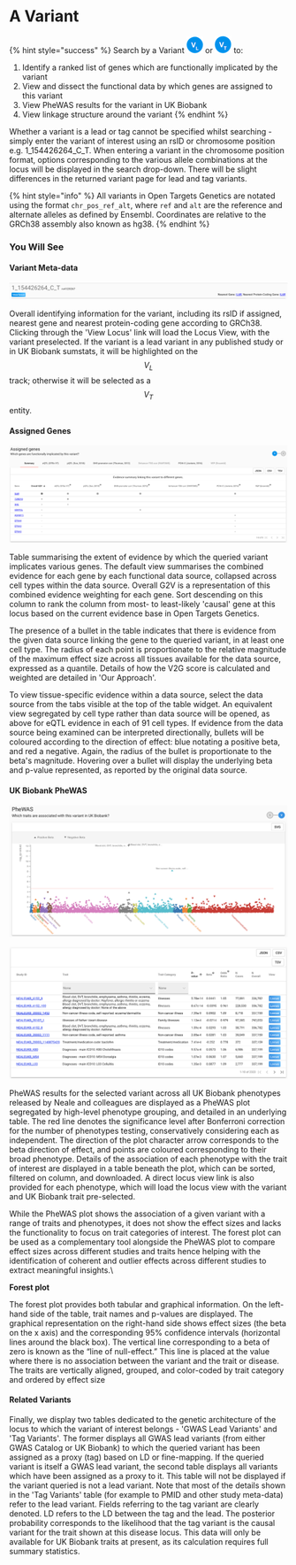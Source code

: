 # A Variant

{% hint style="success" %}
Search by a Variant <img src="../.gitbook/assets/VL_30 (1).png" alt="" data-size="original"> or <img src="../.gitbook/assets/VT_30.png" alt="" data-size="original"> to:

1. Identify a ranked list of genes which are functionally implicated by the variant
2. View and dissect the functional data by which genes are assigned to this variant
3. View PheWAS results for the variant in UK Biobank
4. View linkage structure around the variant
{% endhint %}

Whether a variant is a lead or tag cannot be specified whilst searching - simply enter the variant of interest using an rsID or chromosome position e.g. 1\_154426264\_C\_T.  When entering a variant in the chromosome position format, options corresponding to the various allele combinations  at the locus will be displayed in the search drop-down. There will be slight differences in the returned variant page for lead and tag variants.

{% hint style="info" %}
All variants in Open Targets Genetics are notated using the format `chr_pos_ref_alt`, where `ref` and `alt` are the reference and alternate alleles as defined by Ensembl.  Coordinates are relative to the GRCh38 assembly also known as hg38.
{% endhint %}

### You Will See

#### Variant Meta-data

![](<../.gitbook/assets/Screen Shot 2018-10-08 at 15.24.32.png>)

Overall identifying information for the variant, including its rsID if assigned, nearest gene and nearest protein-coding gene according to GRCh38.  Clicking through the 'View Locus' link will load the Locus View, with the variant preselected.  If the variant is a lead variant in any published study or in UK Biobank sumstats, it will be highlighted on the $$V_L$$ track; otherwise it will be selected as a $$V_T$$entity. &#x20;

#### Assigned Genes

![](<../.gitbook/assets/Screen Shot 2018-10-08 at 15.32.44.png>)

Table summarising the extent of evidence by which the queried variant implicates various genes. The default view summarises the combined evidence for each gene by each functional data source, collapsed across cell types within the data source. Overall G2V is a representation of this combined evidence weighting for each gene. Sort descending on this column to rank the column from most- to least-likely 'causal' gene at this locus based on the current evidence base in Open Targets Genetics. &#x20;

The presence of a bullet in the table indicates that there is evidence from the given data source linking the gene to the queried variant, in at least one cell type. The radius of each point is proportionate to the relative magnitude of the maximum effect size across all tissues available for the data source, expressed as a quantile. Details of how the V2G score is calculated and weighted are detailed in 'Our Approach'.

To view tissue-specific evidence within a data source, select the data source from the tabs visible at the top of the table widget. An equivalent view segregated by cell type rather than data source will be opened, as above for eQTL evidence in each of 91 cell types. If evidence from the data source being examined can be interpreted directionally, bullets will be coloured according to the direction of effect:  blue notating a positive beta, and red a negative. Again, the radius of the bullet is proportionate to the beta's magnitude. Hovering over a bullet will display the underlying beta and p-value represented, as reported by the original data source. &#x20;

#### UK Biobank PheWAS

![](<../.gitbook/assets/Screen Shot 2018-10-17 at 15.19.48.png>)

![](<../.gitbook/assets/Screen Shot 2018-10-17 at 15.20.16.png>)

PheWAS results for the selected variant across all UK Biobank phenotypes released by Neale and colleagues are displayed as a PheWAS plot segregated by high-level phenotype grouping, and detailed in an underlying table.  The red line denotes the significance level after Bonferroni correction for the number of phenotypes testing, conservatively considering each as independent. The direction of the plot character arrow corresponds to the beta direction of effect, and points are coloured corresponding to their broad phenotype. Details of the association of each phenotype with the trait of interest are displayed in a table beneath the plot, which can be sorted, filtered on column, and downloaded. A direct locus view link is also provided for each phenotype, which will load the locus view with the variant and UK Biobank trait pre-selected.&#x20;



While the PheWAS plot shows the association of a given variant with a range of traits and phenotypes, it does not show the effect sizes and lacks the functionality to focus on trait categories of interest. The forest plot can be used as a complementary tool alongside the PheWAS plot to compare effect sizes across different studies and traits hence helping with the identification of coherent and outlier effects across different studies to extract meaningful insights.\


**Forest plot**

The forest plot provides both tabular and graphical information. On the left-hand side of the table, trait names and p-values are displayed. The graphical representation on the right-hand side shows effect sizes (the beta on the x axis) and the corresponding 95% confidence intervals (horizontal lines around the black box). The vertical line corresponding to a beta of zero is known as the “line of null-effect.” This line is placed at the value where there is no association between the variant and the trait or disease. The traits are vertically aligned, grouped, and color-coded by trait category and ordered by effect size  &#x20;



#### Related Variants

Finally, we display two tables dedicated to the genetic architecture of the locus to which the variant of interest belongs - 'GWAS Lead Variants' and 'Tag Variants'.  The former displays all GWAS lead variants (from either GWAS Catalog or UK Biobank) to which the queried variant has been assigned as a proxy (tag) based on LD or fine-mapping. If the queried variant  is itself a GWAS lead variant, the second table displays all variants which have been assigned as a proxy to it. This table will not be displayed if the variant queried is not a lead variant.  Note that most of the details shown in the 'Tag Variants' table (for example to PMID and other study meta-data) refer to the lead variant. Fields referring to the tag variant are clearly denoted. LD refers to the LD between the tag and the lead. The posterior probability corresponds to the likelihood that the tag variant is the causal variant for the trait shown at this disease locus. This data will only be available for UK Biobank traits at present, as its calculation requires full summary statistics.    &#x20;
